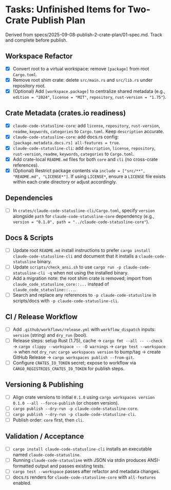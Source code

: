 # Tasks: Unfinished Items for Two-Crate Publish Plan

Derived from specs/2025-09-08-publish-2-crate-plan/01-spec.md. Track and complete before publish.

## Workspace Refactor
- [x] Convert root to a virtual workspace: remove `[package]` from root `Cargo.toml`.
- [x] Remove root shim crate: delete `src/main.rs` and `src/lib.rs` under repository root.
- [x] (Optional) Add `[workspace.package]` to centralize shared metadata (e.g., `edition = "2024"`, `license = "MIT"`, `repository`, `rust-version = "1.75"`).

## Crate Metadata (crates.io readiness)
- [x] `claude-code-statusline-core`: add `license`, `repository`, `rust-version`, `readme`, `keywords`, `categories` to `Cargo.toml`. Keep `description` accurate.
- [x] `claude-code-statusline-core`: add docs.rs config: `[package.metadata.docs.rs] all-features = true`.
- [x] `claude-code-statusline-cli`: add `description`, `license`, `repository`, `rust-version`, `readme`, `keywords`, `categories` to `Cargo.toml`.
- [x] Add crate-local `README.md` files for both `core` and `cli` (no cross-crate references).
- [x] (Optional) Restrict package contents via `include = ["src/**", "README.md", "LICENSE*"]`. If using `LICENSE*`, ensure a `LICENSE` file exists within each crate directory or adjust accordingly.

## Dependencies
- [ ] In `crates/claude-code-statusline-cli/Cargo.toml`, specify `version` alongside `path` for `claude-code-statusline-core` dependency (e.g., `version = "0.1.0", path = "../claude-code-statusline-core"`).

## Docs & Scripts
- [ ] Update root `README.md` install instructions to prefer `cargo install claude-code-statusline-cli` and document that it installs a `claude-code-statusline` binary.
- [ ] Update `scripts/check_ansi.sh` to use `cargo run -p claude-code-statusline-cli -q` when not using the installed binary.
- [ ] Add a migration note: the root shim crate is removed; import from `claude_code_statusline_core::...` instead of `claude_code_statusline::...`.
- [ ] Search and replace any references to `-p claude-code-statusline` in scripts/docs with `-p claude-code-statusline-cli`.

## CI / Release Workflow
- [ ] Add `.github/workflows/release.yml` with `workflow_dispatch` inputs: `version` (string) and `dry_run` (bool).
- [ ] Release steps: setup Rust (1.75), cache → `cargo fmt --all -- --check` → `cargo clippy --workspace -- -D warnings` → `cargo test --workspace` → when not `dry_run`: `cargo workspaces version` to bump/tag → create GitHub Release → `cargo workspaces publish --from-git`.
- [ ] Configure `CRATES_IO_TOKEN` secret; expose to workflow via `CARGO_REGISTRIES_CRATES_IO_TOKEN` for publish steps.

## Versioning & Publishing
- [ ] Align crate versions to initial `0.1.0` using `cargo workspaces version 0.1.0 --all --force-publish` (or chosen version).
- [ ] `cargo publish --dry-run -p claude-code-statusline-core`.
- [ ] `cargo publish --dry-run -p claude-code-statusline-cli`.
- [ ] Publish order: `core` first, then `cli`.

## Validation / Acceptance
- [ ] `cargo install claude-code-statusline-cli` installs an executable named `claude-code-statusline`.
- [ ] Running `claude-code-statusline` with JSON via stdin produces ANSI-formatted output and passes existing tests.
- [ ] `cargo test --workspace` passes after refactor and metadata changes.
- [ ] docs.rs renders for `claude-code-statusline-core` with `all-features` enabled.

